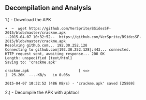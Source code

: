 Decompilation and Analysis 
------------------------

1.) - Download the APK

```
➜  ~  wget https://github.com/VerSprite/BSidesSF-2015/blob/master/crackme.apk
--2015-04-07 10:32:52--  https://github.com/VerSprite/BSidesSF-2015/blob/master/crackme.apk
Resolving github.com... 192.30.252.128
Connecting to github.com|192.30.252.128|:443... connected.
HTTP request sent, awaiting response... 200 OK
Length: unspecified [text/html]
Saving to: 'crackme.apk'

crackme.apk                       [ <=>                                                ]  25.26K  --.-KB/s   in 0.05s  

2015-04-07 10:32:52 (486 KB/s) - 'crackme.apk' saved [25869]
```

2.) - Decompile the APK with apktool


